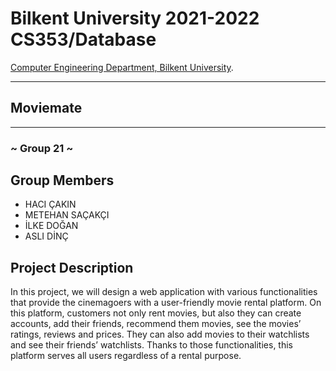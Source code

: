 # Bilkent University 2021-2022 CS353/Database
[Computer Engineering Department, Bilkent University](http://w3.cs.bilkent.edu.tr/en/).  
****
## Moviemate
****
### ~ Group 21 ~

## Group Members
- HACI ÇAKIN
- METEHAN SAÇAKÇI
- İLKE DOĞAN
- ASLI DİNÇ

## Project Description
In this project, we will design a web application with various functionalities that provide the cinemagoers with a user-friendly movie rental platform. On this platform, customers not only rent movies, but also they can create accounts, add their friends, recommend them movies, see the movies’ ratings, reviews and prices. They can also add movies to their watchlists and see their friends’ watchlists. Thanks to those functionalities, this platform serves all users regardless of a rental purpose.
